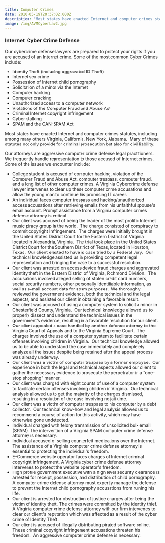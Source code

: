 ```yaml
---
title: Computer Crimes
date: 2010-05-19T20:37:02.000Z
description: "Most states have enacted Internet and computer crimes statutes, including among many others Virginia, California, New York, Alabama.\_ Many of these statutes not only provide for criminal prosecution but also for civil liability."
image: /img/AVMCyberLaw2.jpg
---
```

### Internet  Cyber Crime Defense

Our cybercrime defense lawyers are prepared to protect your rights if you are accused of an Internet crime. Some of the most common Cyber Crimes include:

* Identity Theft (including aggravated ID Theft)
* Internet sex crime
* Possession of Internet child pornography
* Solicitation of a minor via the Internet</a>
* Computer hacking
* Computer cracking
* Unauthorized access to a computer network
* Violations of the Computer Fraud and Abuse Act
* Criminal Internet  copyright infringement
* Cyber stalking
* SPAM and the CAN-SPAM Act

Most states have enacted Internet and computer crimes statutes, including among many others Virginia, California, New York, Alabama.  Many of these statutes not only provide for criminal prosecution but also for civil liability.

Our attorneys are aggressive computer crime defense legal practitioners.  We frequently handle representation to those accused of Internet crimes.  Some of the issues we encounter include:

* College student is accused of computer hacking, violation of the Computer Fraud and Abuse Act, computer trespass, computer fraud, and a long list of other computer crimes. A Virginia Cybercrime defense lawyer intervenes to clear up these computer crime accusations and allow the young man to continue his promising IT career.
* An individual faces computer trespass and hacking/unauthorized access accusations after retrieving emails from his unfaithful spouse's email account. Prompt assistance from a Virginia computer crimes defense attorney is critical.
* Our client was accused of being the leader of the most prolific Internet music piracy group in the world.  The charge consisted of conspiracy to commit copyright Infringement.  The charges were initially brought in the United States District Court for the Eastern District of Virginia located in Alexandria, Virginia.  The trial took place in the United States District Court for the Southern District of Texas, located in Houston, Texas.  Our client elected to have is case tried by a Federal Jury.  Our technical knowledge assisted us in providing competent legal representation and bringing the case to a successful resolution.  
* Our client was arrested on access device fraud charges and aggravated identity theft in the Eastern District of Virginia, Richmond Division.  The accusations involved alleged selling of stolen credit card numbers, social security numbers, other personally identifiable information, as well as e-mail account data for spam purposes.  We thoroughly reviewed the government evidence, both the technical and the legal aspects, and assisted our client in obtaining a favorable result.
* Our client was accused of using a computer system to solicit a minor in Chesterfield County, Virginia.  Our technical knowledge allowed us to properly dissect and understand the technical issues in the government’s evidence, resulting in a favorable resolution for our client.
* Our client appealed a case handled by another defense attorney to the Virginia Court of Appeals and to the Virginia Supreme Court.  The charges involved the use of a computer system to facilitate certain offenses involving children in Virginia.  Our technical knowledge allowed us to be able to understand the case immediately and completely analyze all the issues despite being retained after the appeal process was already underway.
* Our client was a victim of computer trespass by a former employee.  Our experience in both the legal and technical aspects allowed our client to gather the necessary evidence to prosecute the perpetrator in a “one-stop shopping” manner.
* Our client was charged with eight counts of use of a computer system to facilitate certain offenses involving children in Virginia.  Our technical analysis allowed us to get the majority of the charges dismissed, resulting in a resolution of the case involving no jail time.
* Our client was a victim of computer trespass to his computer by a debt collector.  Our technical know-how and legal analysis allowed us to recommend a course of action for this activity, which may have otherwise gone undetected.
* Individual charged with felony transmission of unsolicited bulk email (SPAM). The intervention of a Virginia SPAM computer crime defense attorney is necessary.
* Individual accused of selling counterfeit medications over the Internet. The assistance of a Virginia computer crime defense attorney is essential to protecting the individual's freedom.
* E-Commerce website operator faces charges of Internet criminal copyright infringement. A Virginia cyber crime defense attorney intervenes to protect the website operator's freedom.
* High profile government executive with a high level security clearance is arrested for receipt, possession, and distribution of child pornography. A computer crime defense attorney must expertly manage the defense to prevent the Internet child pornography accusations from ruining his life.
* Our client is arrested for obstruction of justice charges after being the victim of identity theft. The crimes were committed by the identity thief. A Virginia computer crime defense attorney with our firm intervenes to clear our client's reputation which was affected as a result of the cyber crime of Identity Theft.
* Our client is accused of illegally distributing pirated software online. These criminal copyright infringement accusations threaten his freedom.  An aggressive computer crime defense is necessary.
